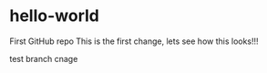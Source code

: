 # hello-world
First GitHub repo
This is the first change, lets see how this looks!!!

test branch cnage
